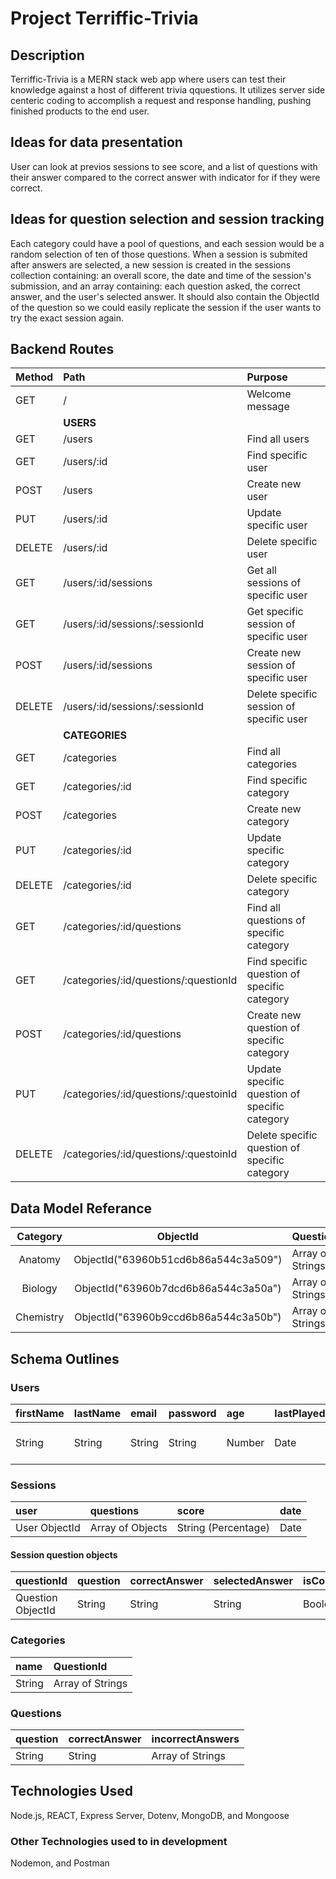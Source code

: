# Project Terriffic-Trivia

## Description
Terriffic-Trivia is a MERN stack web app where users can test their knowledge against a host of different trivia qquestions. It utilizes server side centeric coding to accomplish a request and response handling, pushing finished products to the end user.

## Ideas for data presentation
User can look at previos sessions to see score, and a list of questions with their answer compared to the correct answer with indicator for if they were correct.

## Ideas for question selection and session tracking
Each category could have a pool of questions, and each session would be a random selection of ten of those questions.
When a session is submited after answers are selected, a new session is created in the sessions collection containing: an overall score, the date and time of the session's submission, and an array containing: each question asked, the correct answer, and the user's selected answer. It should also contain the ObjectId of the question so we could easily replicate the session if the user wants to try the exact session again.

## Backend Routes
| Method | Path                                  | Purpose                                       |
|:-------|:--------------------------------------|:----------------------------------------------|
| GET    | /                                     | Welcome message                               |
|        | **USERS**                             |                                               |
| GET    | /users                                | Find all users                                |
| GET    | /users/:id                            | Find specific user                            |
| POST   | /users                                | Create new user                               |
| PUT    | /users/:id                            | Update specific user                          |
| DELETE | /users/:id                            | Delete specific user                          |
| GET    | /users/:id/sessions                   | Get all sessions of specific user             |
| GET    | /users/:id/sessions/:sessionId        | Get specific session of specific user         |
| POST   | /users/:id/sessions                   | Create new session of specific user           |
| DELETE | /users/:id/sessions/:sessionId        | Delete specific session of specific user      |
|        | **CATEGORIES**                        |                                               |
| GET    | /categories                           | Find all categories                           |
| GET    | /categories/:id                       | Find specific category                        |
| POST   | /categories                           | Create new category                           |
| PUT    | /categories/:id                       | Update specific category                      |
| DELETE | /categories/:id                       | Delete specific category                      |
| GET    | /categories/:id/questions             | Find all questions of specific category       |
| GET    | /categories/:id/questions/:questionId | Find specific question of specific category   |
| POST   | /categories/:id/questions             | Create new question of specific category      |
| PUT    | /categories/:id/questions/:questoinId | Update specific question of specific category |
| DELETE | /categories/:id/questions/:questoinId | Delete specific question of specific category |

## Data Model Referance
|  Category | ObjectId                                   | QuestionId       | 
|:---------:|:------------------------------------------:|:-----------------|
|  Anatomy  |    ObjectId("63960b51cd6b86a544c3a509")    | Array of Strings |
|  Biology  |    ObjectId("63960b7dcd6b86a544c3a50a")    | Array of Strings |
| Chemistry |    ObjectId("63960b9ccd6b86a544c3a50b")    | Array of Strings |

## Schema Outlines

### Users
| firstName | lastName | email  | password | age    | lastPlayed | lastLogin | sessions                   |
|:----------|:---------|:-------|:---------|:-------|:-----------|:----------|:---------------------------|
| String    | String   | String | String   | Number | Date       | Date      | Array of Session ObjectIds |

### Sessions
| user          | questions        | score               | date |
|:--------------|:-----------------|:--------------------|:-----|
| User ObjectId | Array of Objects | String (Percentage) | Date |

#### Session question objects
| questionId        | question | correctAnswer | selectedAnswer | isCorrect |
|:------------------|:---------|:--------------|:---------------|:----------|
| Question ObjectId | String   | String        | String         | Boolean   |

### Categories
| name   | QuestionId       | 
|:-------|:-----------------|
| String | Array of Strings |

### Questions
| question | correctAnswer | incorrectAnswers | 
|:---------|:--------------|:-----------------|
| String   | String        | Array of Strings |

## Technologies Used
Node.js, REACT, Express Server, Dotenv, MongoDB, and Mongoose

### Other Technologies used to in development
Nodemon, and Postman